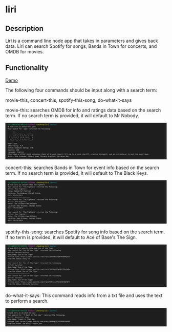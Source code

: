 # liri

<h2>Description</h2>

Liri is a command line node app that takes in parameters and gives back data. Liri can search Spotify for songs, Bands in Town for concerts, and OMDB for movies.

<h2>Functionality</h2>

[Demo](https://github.com/chrislewisjones/liri/blob/master/images/LiriDemo.gif)

The following four commands should be input along with a search term:

movie-this,
concert-this,
spotify-this-song,
do-what-it-says

movie-this: searches OMDB for info and ratings data based on the search term. If no search term is provided, it will default to Mr Nobody.

![My image](https://github.com/chrislewisjones/liri/blob/master/images/movie-this_Jaws.png)

concert-this: searches Bands in Town for event info based on the search term. If no search term is provided, it will default to The Black Keys.

![My image](https://github.com/chrislewisjones/liri/blob/master/images/concert-this_FooFighters.png)

spotify-this-song: searches Spotify for song info based on the search term. If no term is provided, it will default to Ace of Base's The Sign.

![My image](https://github.com/chrislewisjones/liri/blob/master/images/spotify-this-song_EyeOfTheTiger.png)

do-what-it-says: This command reads info from a txt file and uses the text to perform a search.

![My image](https://github.com/chrislewisjones/liri/blob/master/images/do-what-it-says.png)
